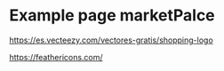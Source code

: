 # Example page marketPalce

https://es.vecteezy.com/vectores-gratis/shopping-logo

https://feathericons.com/